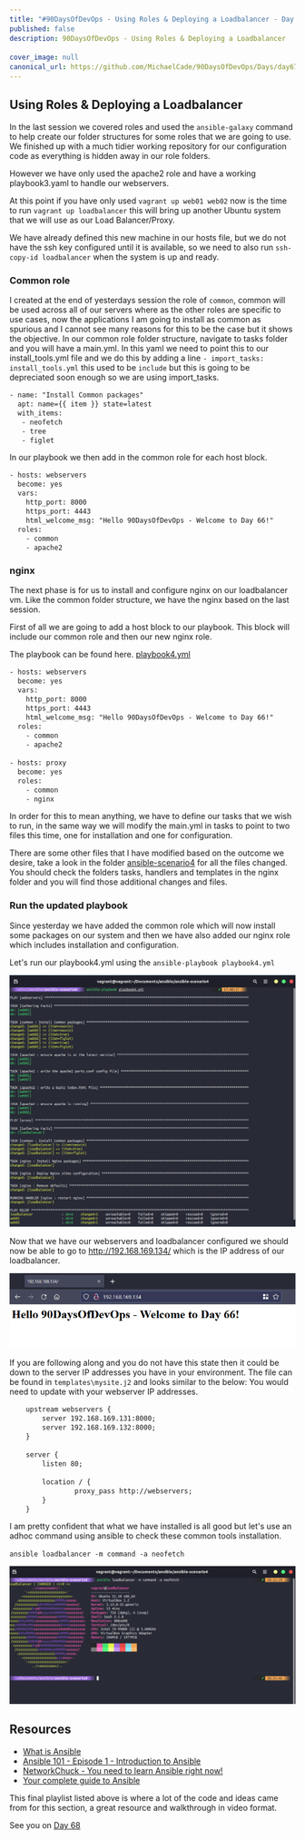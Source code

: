 ```yaml
---
title: "#90DaysOfDevOps - Using Roles & Deploying a Loadbalancer - Day 67"
published: false
description: 90DaysOfDevOps - Using Roles & Deploying a Loadbalancer

cover_image: null
canonical_url: https://github.com/MichaelCade/90DaysOfDevOps/Days/day67.md 
---
```

## Using Roles & Deploying a Loadbalancer

In the last session we covered roles and used the `ansible-galaxy` command to help create our folder structures for some roles that we are going to use. We finished up with a much tidier working repository for our configuration code as everything is hidden away in our role folders. 

However we have only used the apache2 role and have a working playbook3.yaml to handle our webservers. 

At this point if you have only used `vagrant up web01 web02` now is the time to run `vagrant up loadbalancer` this will bring up another Ubuntu system that we will use as our Load Balancer/Proxy. 

We have already defined this new machine in our hosts file, but we do not have the ssh key configured until it is available, so we need to also run `ssh-copy-id loadbalancer` when the system is up and ready. 

### Common role
I created at the end of yesterdays session the role of `common`, common will be used across all of our servers where as the other roles are specific to use cases, now the applications I am going to install as common as spurious and I cannot see many reasons for this to be the case but it shows the objective. In our common role folder structure, navigate to tasks folder and you will have a main.yml. In this yaml we need to point this to our install_tools.yml file and we do this by adding a line `- import_tasks: install_tools.yml` this used to be `include` but this is going to be depreciated soon enough so we are using import_tasks. 

```
- name: "Install Common packages"
  apt: name={{ item }} state=latest
  with_items:
   - neofetch
   - tree
   - figlet
```

In our playbook we then add in the common role for each host block. 

```
- hosts: webservers
  become: yes
  vars:
    http_port: 8000
    https_port: 4443
    html_welcome_msg: "Hello 90DaysOfDevOps - Welcome to Day 66!"
  roles:
    - common
    - apache2
```

### nginx

The next phase is for us to install and configure nginx on our loadbalancer vm. Like the common folder structure, we have the nginx based on the last session. 

First of all we are going to add a host block to our playbook. This block will include our common role and then our new nginx role. 

The playbook can be found here. [playbook4.yml](Days/../Configmgmt/ansible-scenario4/playbook4.yml)

```
- hosts: webservers
  become: yes
  vars:
    http_port: 8000
    https_port: 4443
    html_welcome_msg: "Hello 90DaysOfDevOps - Welcome to Day 66!"
  roles:
    - common
    - apache2

- hosts: proxy 
  become: yes
  roles: 
    - common
    - nginx
```

In order for this to mean anything, we have to define our tasks that we wish to run, in the same way we will modify the main.yml in tasks to point to two files this time, one for installation and one for configuration. 

There are some other files that I have modified based on the outcome we desire, take a look in the folder [ansible-scenario4](Days/Configmgmt/ansible-scenario4) for all the files changed. You should check the folders tasks, handlers and templates in the nginx folder and you will find those additional changes and files. 

### Run the updated playbook 

Since yesterday we have added the common role which will now install some packages on our system and then we have also added our nginx role which includes installation and configuration. 

Let's run our playbook4.yml using the `ansible-playbook playbook4.yml`

![](Images/Day67_config1.png)

Now that we have our webservers and loadbalancer configured we should now be able to go to http://192.168.169.134/ which is the IP address of our loadbalancer. 

![](Images/Day67_config2.png)

If you are following along and you do not have this state then it could be down to the server IP addresses you have in your environment. The file can be found in `templates\mysite.j2` and looks similar to the below: You would need to update with your webserver IP addresses. 

```
    upstream webservers {
        server 192.168.169.131:8000;
        server 192.168.169.132:8000;
    }

    server {
        listen 80;

        location / {   
                proxy_pass http://webservers;
        }
    }
```
I am pretty confident that what we have installed is all good but let's use an adhoc command using ansible to check these common tools installation. 

`ansible loadbalancer -m command -a neofetch`

![](Images/Day67_config3.png)

## Resources 

- [What is Ansible](https://www.youtube.com/watch?v=1id6ERvfozo)
- [Ansible 101 - Episode 1 - Introduction to Ansible](https://www.youtube.com/watch?v=goclfp6a2IQ)
- [NetworkChuck - You need to learn Ansible right now!](https://www.youtube.com/watch?v=5hycyr-8EKs&t=955s)
- [Your complete guide to Ansible](https://www.youtube.com/playlist?list=PLnFWJCugpwfzTlIJ-JtuATD2MBBD7_m3u)

This final playlist listed above is where a lot of the code and ideas came from for this section, a great resource and walkthrough in video format. 

See you on [Day 68](day68.md)
